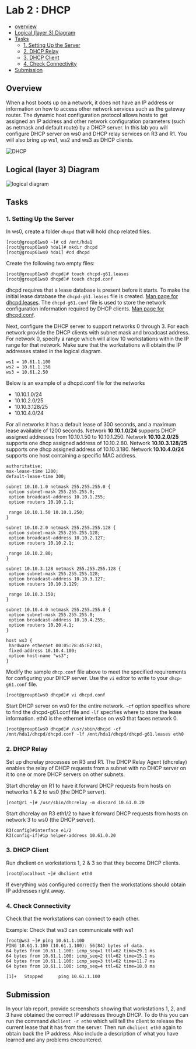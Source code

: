 # Lab 2 : DHCP
- [overview](#overview)
- [Logical (layer 3) Diagram](#diagram)
- [Tasks](#tasks)
  - [1. Setting Up the Server](#server)
  - [2. DHCP Relay](#relay)
  - [3. DHCP Client](#client)
  - [4. Check Connectivity](#connectivity)
- [Submission](#submission)

## <a name="overview"></a> Overview
When a host boots up on a network, it does not have an IP address or information on how to access other network services such as the gateway router. The dynamic host configuration protocol allows hosts to get assigned an IP address and other network configuration parameters (such as netmask and default route) by a DHCP server. In this lab you will configure DHCP server on ws0 and DHCP relay services on R3 and R1. You will also bring up ws1, ws2 and ws3 as DHCP clients. 

![DHCP](https://ns1.com/writable/resources/_asideImage/DHCP-Diagram-2.svg)

## <a name="diagram"></a> Logical (layer 3) Diagram
![logical diagram](https://users.cs.fiu.edu/~esj/cnt4504/figs/logical-a.png)

## <a name="tasks"></a> Tasks

### <a name="server"></a> 1. Setting Up the Server
In ws0, create a folder `dhcpd` that will hold dhcp related files.
```
[root@group61ws0 ~]# cd /mnt/hda1
[root@group61ws0 hda1]# mkdir dhcpd
[root@group61ws0 hda1] #cd dhcpd
```

Create the following two empty files:
```
[root@group61ws0 dhcpd]# touch dhcpd-g61.leases 
[root@group61ws0 dhcpd]# touch dhcpd.conf
```
dhcpd requires that a lease database is present before it starts. To make the initial lease database the `dhcpd-g61.leases` file is created. [Man page for dhcpd.leases](https://linux.die.net/man/5/dhcpd.leases).
The `dhcpd-g61.conf` file is used to store the network configuration information required by DHCP clients. [Man page for dhcpd.conf](https://linux.die.net/man/5/dhcpd.conf).

Next, configure the DHCP server to support networks 0 through 3. For each network provide the DHCP clients with subnet mask and broadcast address. For network 0, specify a range which will allow 10 workstations within the IP range for that network. Make sure that the workstations will obtain the IP addresses stated in the logical diagram.
```
ws1 = 10.61.1.100 
ws2 = 10.61.1.150 
ws3 = 10.61.2.50
```
Below is an example of a dhcpd.conf file for the networks 
- 10.10.1.0/24 
- 10.10.2.0/25 
- 10.10.3.128/25 
- 10.10.4.0/24

For all networks it has a default lease of 300 seconds, and a maximum lease available of 1200 seconds. Network **10.10.1.0/24** supports DHCP assigned addresses from 10.10.1.50 to 10.10.1.250. Network **10.10.2.0/25** supports one dhcp assigned address of 10.10.2.80. Network **10.10.3.128/25** supports one dhcp assigned address of 10.10.3.180. Network **10.10.4.0/24** supports one host containing a specific MAC address.

```
authoritative;
max-lease-time 1200;
default-lease-time 300;

subnet 10.10.1.0 netmask 255.255.255.0 {
 option subnet-mask 255.255.255.0;
 option broadcast-address 10.10.1.255;
 option routers 10.10.1.1;

 range 10.10.1.50 10.10.1.250;
}

subnet 10.10.2.0 netmask 255.255.255.128 {
 option subnet-mask 255.255.255.128;
 option broadcast-address 10.10.2.127;
 option routers 10.10.2.1;

 range 10.10.2.80;
}

subnet 10.10.3.128 netmask 255.255.255.128 {
 option subnet-mask 255.255.255.128;
 option broadcast-address 10.10.3.127;
 option routers 10.10.3.129;

 range 10.10.3.150;
}

subnet 10.10.4.0 netmask 255.255.255.0 {
 option subnet-mask 255.255.255.0;
 option broadcast-address 10.10.4.255;
 option routers 10.20.4.1;
}

host ws3 {
 hardware ethernet 00:05:78:45:E2:B3;
 fixed-address 10.10.4.100;
 option host-name "ws3";
}
```

Modify the sample `dhcp.conf` file above to meet the specified requirements for configuring your DHCP server. Use the `vi` editor to write to your `dhcp-g61.conf` file. 
```
[root@group61ws0 dhcpd]# vi dhcpd.conf
```

Start DHCP server on ws0 for the entire network. `-cf` option specifies where to find the dhcpd-g61.conf file and `-lf` specifies where to store the lease information. eth0 is the ethernet interface on ws0 that faces network 0.
```
[root@group61ws0 dhcpd]# /usr/sbin/dhcpd -cf /mnt/hda1/dhcpd/dhcpd.conf -lf /mnt/hda1/dhcpd/dhcpd-g61.leases eth0
```

### <a name="relay"></a> 2. DHCP Relay
Set up dhcrelay processes on R3 and R1. The DHCP Relay Agent (dhcrelay) enables the relay of DHCP requests from a subnet with no DHCP server on it to one or more DHCP servers on other subnets.

Start dhcrelay on R1 to have it forward DHCP requests from hosts on networks 1 & 2 to ws0 (the DHCP server).
```
[root@r1 ~]# /usr/sbin/dhcrelay -m discard 10.61.0.20
```

Start dhcrelay on R3 eth1/2 to have it forward DHCP requests from hosts on network 3 to ws0 (the DHCP server).
```
R3(config)#interface e1/2
R3(config-if)#ip helper-address 10.61.0.20
```

### <a name="client"></a> 3. DHCP Client
Run dhclient on workstations 1, 2 & 3 so that they become DHCP clients.
```
[root@localhost ~]# dhclient eth0
```

If everything was configured correctly then the workstations should obtain IP addresses right away.

### <a name="connectivity"></a> 4. Check Connectivity
Check that the workstations can connect to each other.

Example: Check that ws3 can communicate with ws1
```
[root@ws3 ~]# ping 10.61.1.100
PING 10.61.1.100 (10.61.1.100): 56(84) bytes of data. 
64 bytes from 10.61.1.100: icmp_seq=1 ttl=62 time=29.1 ms
64 bytes from 10.61.1.100: icmp_seq=2 ttl=62 time=15.1 ms
64 bytes from 10.61.1.100: icmp_seq=3 ttl=62 time=11.7 ms
64 bytes from 10.61.1.100: icmp_seq=4 ttl=62 time=18.0 ms

[1]+   Stopped 		ping 10.61.1.100
```


## <a name="submission"></a> Submission
In your lab report, provide screenshots showing that workstations 1, 2, and 3 have obtained the correct IP addresses through DHCP. To do this you can run the command `dhclient -r eth0` which will tell the client to release the current lease that it has from the server. Then run `dhclient eth0` again to obtain back the IP address. Also include a description of what you have learned and any problems encountered.